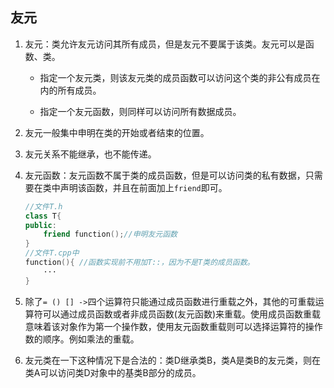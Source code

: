 ## 友元 ##

1. 友元：类允许友元访问其所有成员，但是友元不要属于该类。友元可以是函数、类。

    + 指定一个友元类，则该友元类的成员函数可以访问这个类的非公有成员在内的所有成员。

    + 指定一个友元函数，则同样可以访问所有数据成员。

2. 友元一般集中申明在类的开始或者结束的位置。

3. 友元关系不能继承，也不能传递。

1. 友元函数：友元函数不属于类的成员函数，但是可以访问类的私有数据，只需要在类中声明该函数，并且在前面加上`friend`即可。
    ```c++
    //文件T.h
    class T{
    public:
        friend function();//申明友元函数
    }
    //文件T.cpp中
    function(){ //函数实现前不用加T::，因为不是T类的成员函数。
        ···
    }
    ```
2. 除了`= () [] ->`四个运算符只能通过成员函数进行重载之外，其他的可重载运算符可以通过成员函数或者非成员函数(友元函数)来重载。使用成员函数重载意味着该对象作为第一个操作数，使用友元函数重载则可以选择运算符的操作数的顺序。例如乘法的重载。

3. 友元类在一下这种情况下是合法的：类D继承类B，类A是类B的友元类，则在类A可以访问类D对象中的基类B部分的成员。